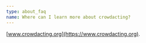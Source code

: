 ```yaml
---
type: about_faq
name: Where can I learn more about crowdacting?
---
```

[www.crowdacting.org](https://www.crowdacting.org).
